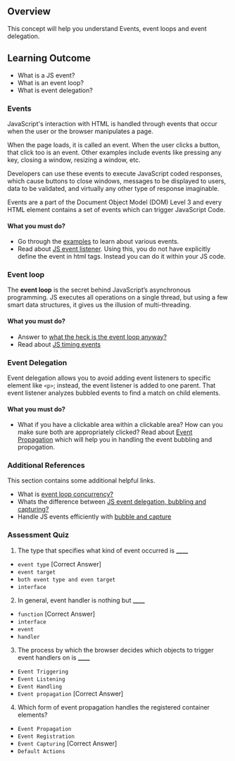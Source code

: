 ## Overview

This concept will help you understand Events, event loops and event delegation.

## Learning Outcome

- What is a JS event?
- What is an event loop?
- What is event delegation?

### Events

JavaScript's interaction with HTML is handled through events that occur when the user or the browser manipulates a page.

When the page loads, it is called an event. When the user clicks a button, that click too is an event. Other examples include events like pressing any key, closing a window, resizing a window, etc.

Developers can use these events to execute JavaScript coded responses, which cause buttons to close windows, messages to be displayed to users, data to be validated, and virtually any other type of response imaginable.

Events are a part of the Document Object Model (DOM) Level 3 and every HTML element contains a set of events which can trigger JavaScript Code.

#### What you must do?

- Go through the [examples](https://www.w3schools.com/js/js_events_examples.asp) to learn about various events.
- Read about [JS event listener](https://www.w3schools.com/js/js_htmldom_eventlistener.asp). Using this, you do not have explicitly define the event in html tags. Instead you can do it within your JS code.

### Event loop

The **event loop** is the secret behind JavaScript’s asynchronous programming. JS executes all operations on a single thread, but using a few smart data structures, it gives us the illusion of multi-threading.

#### What you must do?

- Answer to [what the heck is the event loop anyway?](https://www.educative.io/edpresso/what-is-an-event-loop-in-javascript?affiliate_id=5082902844932096&utm_source=google&utm_medium=cpc&utm_campaign=platform2&utm_content=ad-1-dynamic&gclid=Cj0KCQjw9fntBRCGARIsAGjFq5EnMmG7ayfF6tcqw07zQZ1fxn5qliwuA8F3v94zcT1kS1jzmYAU-IkaAtOdEALw_wcB)
- Read about [JS timing events](https://www.w3schools.com/js/js_timing.asp)

### Event Delegation

Event delegation allows you to avoid adding event listeners to specific element like `<p>`; instead, the event listener is added to one parent. That event listener analyzes bubbled events to find a match on child elements.

#### What you must do?

- What if you have a clickable area within a clickable area? How can you make sure both are appropriately clicked? Read about [Event Propagation](https://www.kirupa.com/html5/event_capturing_bubbling_javascript.htm) which will help you in handling the event bubbling and propogation.

### Additional References

This section contains some additional helpful links.

- What is [event loop concurrency?](https://www.applozic.com/blog/javascript%E2%80%8A-%E2%80%8Aevent-loop-concurrency/)
- Whats the difference between [JS event delegation, bubbling and capturing?](https://gomakethings.com/whats-the-difference-between-javascript-event-delegation-bubbling-and-capturing/)
- Handle JS events efficiently with [bubble and capture](https://dev.to/shimphillip/handing-javascript-events-efficiently-with-bubble-and-capture-4ha5)

### Assessment Quiz

1. The type that specifies what kind of event occurred is ****\_\_\_\_****

- `event type` [Correct Answer]
- `event target`
- `both event type and even target`
- `interface`

2. In general, event handler is nothing but ****\_\_\_\_****

- `function` [Correct Answer]
- `interface`
- `event`
- `handler`

3. The process by which the browser decides which objects to trigger event handlers on is ****\_\_\_\_****

- `Event Triggering`
- `Event Listening`
- `Event Handling`
- `Event propagation` [Correct Answer]

4. Which form of event propagation handles the registered container elements?

- `Event Propagation`
- `Event Registration`
- `Event Capturing` [Correct Answer]
- `Default Actions`
